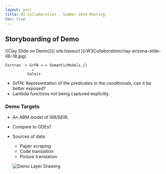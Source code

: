 ```yaml
---
layout: post
title: W3 Collaboration - Summer 2019 Meeting
toc: true
---
```


## Storyboarding of Demo

![Clay Slide on Demo]({{ site.baseurl }}/W3Collaboration/clay-arizona-slide-06-18.jpg)

```
Fortran -> GrFN <-> SemanticModels.jl
            ↓
          Galois
```

* GrFN: Representation of the predicates in the conditionals, can it be better exposed?
* Lambda functions not being captured explicitly.

### Demo Targets

* An ABM model of SIR/SEIR.
* Compare to ODEs?
* Sources of data
  * Paper scraping
  * Code translation
  * Picture translation

  ![Demo Layer Drawing](/W3Collaboration/Demo-Layer-Drawing.jpg)
